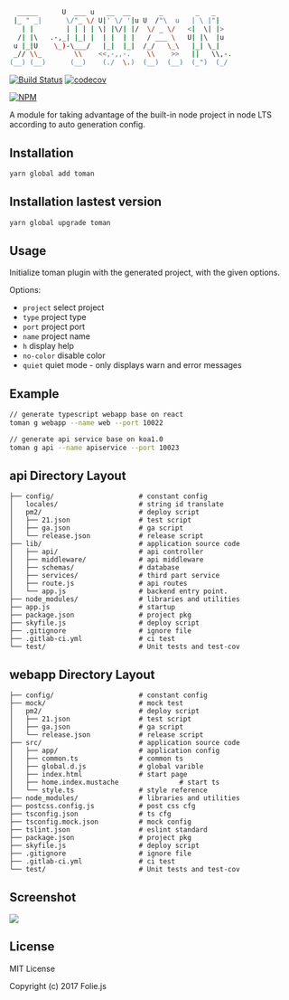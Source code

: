 ```bash
  _____      U  ___ u   __  __       _        _   _     
 |_ " _|      \/"_ \/ U|' \/ '|u U  /"\  u   | \ |"|    
   | |        | | | | \| |\/| |/  \/ _ \/   <|  \| |>   
  /| |\   .-,_| |_| |  | |  | |   / ___ \   U| |\  |u   
 u |_|U    \_)-\___/   |_|  |_|  /_/   \_\   |_| \_|    
 _// \\_        \\    <<,-,,-.    \\    >>   ||   \\,-.
(__) (__)      (__)    (./  \.)  (__)  (__)  (_")  (_/                                                

```
[![Build Status](https://travis-ci.org/SensitiveMix/node-cluster-email.svg?branch=master)](https://travis-ci.org/SensitiveMix/node-cluster-email)
[![codecov](https://codecov.io/gh/SensitiveMix/node-cluster-email/branch/master/graph/badge.svg)](https://codecov.io/gh/SensitiveMix/node-cluster-email)

[![NPM](https://nodei.co/npm/toman.png?downloads=true&downloadRank=true)](https://nodei.co/npm/toman/)


A module for taking advantage of the built-in node project in node LTS according to auto generation config.

## Installation
```bash
yarn global add toman
```

## Installation lastest version
```bash
yarn global upgrade toman
```


## Usage
Initialize toman plugin with the generated project, with the given options.

 Options:

  - `project` select project
  - `type` project type
  - `port` project port
  - `name` project name  
  - `h` display help
  - `no-color` disable color
  - `quiet` quiet mode - only displays warn and error messages

## Example
```bash
// generate typescript webapp base on react
toman g webapp --name web --port 10022

// generate api service base on koa1.0
toman g api --name apiservice --port 10023
```


## api Directory Layout

  ```shell
  ├── config/                     # constant config
  │   locales/                    # string id translate
  │   pm2/                        # deploy script
  │   ├── 21.json                 # test script
  │   ├── ga.json                 # ga script
  │   └── release.json            # release script
  ├── lib/                        # application source code
  │   ├── api/                    # api controller
  │   ├── middleware/             # api middleware
  │   ├── schemas/                # database
  │   ├── services/               # third part service
  │   ├── route.js                # api routes
  │   └── app.js                  # backend entry point.
  ├── node_modules/               # libraries and utilities
  ├── app.js                      # startup
  ├── package.json                # project pkg
  ├── skyfile.js                  # deploy script
  ├── .gitignore                  # ignore file
  ├── .gitlab-ci.yml              # ci test
  └── test/                       # Unit tests and test-cov
  ```

## webapp Directory Layout

  ```shell
  ├── config/                     # constant config
  ├── mock/                       # mock test
  │   pm2/                        # deploy script
  │   ├── 21.json                 # test script
  │   ├── ga.json                 # ga script
  │   └── release.json            # release script
  ├── src/                        # application source code
  │   ├── app/                    # application config
  │   ├── common.ts               # common ts
  │   ├── global.d.js             # global varible
  │   ├── index.html              # start page
  │   ├── home.index.mustache               # start ts
  │   └── style.ts                # style reference
  ├── node_modules/               # libraries and utilities
  ├── postcss.config.js           # post css cfg
  ├── tsconfig.json               # ts cfg
  ├── tsconfig.mock.json          # mock config
  ├── tslint.json                 # eslint standard  
  ├── package.json                # project pkg
  ├── skyfile.js                  # deploy script
  ├── .gitignore                  # ignore file
  ├── .gitlab-ci.yml              # ci test
  └── test/                       # Unit tests and test-cov
  ```

## Screenshot

<img src="https://cloud.githubusercontent.com/assets/16094680/25217428/72430d46-25d9-11e7-9831-82cb88909ab5.png">



## License

MIT License

Copyright (c) 2017 Folie.js
